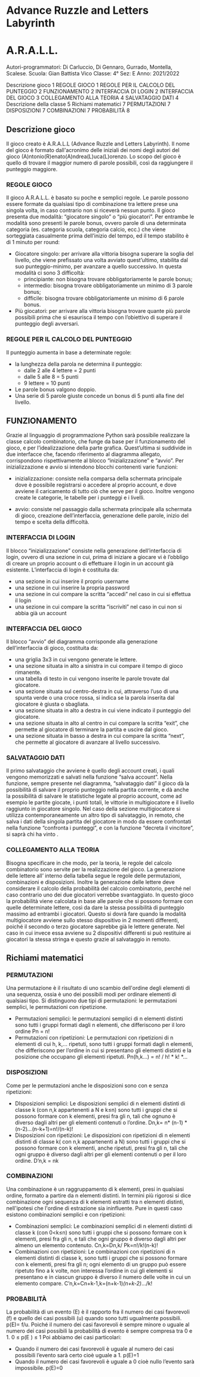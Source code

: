 # Advance Ruzzle and Letters Labyrinth
# A.R.A.L.L.


Autori-programmatori: Di Carluccio, Di Gennaro, Gurrado, Montella, Scalese.
Scuola: Gian Battista Vico 
Classe: 4°   Sez: E
Anno: 2021/2022




Descrizione gioco        1
REGOLE GIOCO        1
REGOLE PER IL CALCOLO DEL PUNTEGGIO        2
FUNZIONAMENTO        2
INTERFACCIA DI LOGIN        2
INTERFACCIA DEL GIOCO        3
COLLEGAMENTO ALLA TEORIA        4
SALVATAGGIO DATI        4
Descrizione della classe        5
Richiami matematici        7
PERMUTAZIONI        7
DISPOSIZIONI        7
COMBINAZIONI        7
PROBABILITÀ        8

## Descrizione gioco
Il gioco creato è A.R.A.L.L (Advance Ruzzle and Letters Labyrinth).
Il nome del gioco è formato dall'acronimo delle iniziali dei nomi degli autori del gioco (A)ntonio(R)enato(A)ndrea(L)uca(L)orenzo.
Lo scopo del gioco è quello di trovare il maggior numero di parole possibili, così da raggiungere il punteggio maggiore.
### REGOLE GIOCO
Il gioco A.R.A.L.L. è basato su poche e semplici regole. Le parole possono essere formate da qualsiasi tipo di combinazione tra lettere prese una singola volta, in caso contrario non si riceverà nessun punto. Il gioco presenta due modalità: “giocatore singolo” o “più giocatori”.  Per entrambe le modalità sono presenti le parole bonus, ovvero parole di una determinata categoria (es. categoria scuola, categoria calcio, ecc.) che viene sorteggiata casualmente prima dell’inizio del tempo, ed il tempo stabilito è di 1 minuto per round:
* Giocatore singolo: per arrivare alla vittoria bisogna superare la soglia del livello, che viene prefissato una volta avviato quest’ultimo, stabilita dal suo  punteggio-minimo, per avanzare a quello successivo. In questa modalità ci sono 3 difficoltà:
   * principiante: non bisogna trovare obbligatoriamente le parole bonus;
   * intermedio: bisogna trovare obbligatoriamente un minimo di 3 parole bonus;
   * difficile: bisogna trovare obbligatoriamente un minimo di 6 parole bonus.
* Più giocatori: per arrivare alla vittoria bisogna trovare quante più parole possibili prima che si esaurisca il tempo con l’obiettivo di superare il punteggio degli avversari.
### REGOLE PER IL CALCOLO DEL PUNTEGGIO
Il punteggio aumenta in base a determinate regole: 
* la lunghezza della parola ne determina il punteggio:
   * dalle 2 alle 4 lettere = 2 punti
   * dalle 5 alle 8 = 5 punti
   * 9 lettere = 10 punti
* Le parole bonus valgono doppio.
* Una serie di 5 parole giuste concede un bonus di 5 punti alla fine del livello.
## FUNZIONAMENTO
Grazie al linguaggio di programmazione Python sarà possibile realizzare la classe calcolo combinatorio, che funge da base per il funzionamento del gioco, e per l’idealizzazione della parte grafica. Quest’ultima si suddivide in due interfacce che, facendo riferimento al diagramma allegato, corrispondono rispettivamente al blocco “inizializzazione” e “avvio”.
Per inizializzazione e avvio si intendono blocchi contenenti varie funzioni:
* inizializzazione: consiste nella comparsa della schermata principale dove è possibile registrarsi o accedere al proprio account, e dove avviene il caricamento di tutto ciò che serve per il gioco. Inoltre vengono create le categorie, le tabelle per i punteggi e i livelli.
  

* avvio: consiste nel passaggio dalla schermata principale alla schermata di gioco, creazione dell’interfaccia, generazione delle parole, inizio del tempo e scelta della difficoltà.
  

### INTERFACCIA DI LOGIN
Il blocco “inizializzazione” consiste nella generazione dell’interfaccia di login, ovvero di una sezione in cui, prima di iniziare a giocare vi è l’obbligo di creare un proprio account o di effettuare il login in un account già esistente.
L’interfaccia di login è costituita da:
* una sezione in cui inserire il proprio username
* una sezione in cui inserire la propria password
* una sezione in cui compare la scritta “accedi” nel caso in cui si effettua il login
* una sezione in cui compare la scritta “iscriviti” nel caso in cui non si abbia già un account
### INTERFACCIA DEL GIOCO  
Il blocco “avvio” del diagramma corrisponde alla generazione dell’interfaccia di gioco, costituita da:
* una griglia 3x3 in cui vengono generate le lettere.
* una sezione situata in alto a sinistra in cui compare il tempo di gioco rimanente.
* una tabella di testo in cui vengono inserite le parole trovate dal giocatore.
* una sezione situata sul centro-destra in cui, attraverso l’uso di una spunta verde o una croce rossa, si indica se la parola inserita dal giocatore è giusta o sbagliata.
* una sezione situata in alto a destra in cui viene indicato il punteggio del giocatore.
* una sezione situata in alto al centro in cui compare la scritta “exit”, che permette al giocatore di terminare la partita e uscire dal gioco.
* una sezione situata in basso a destra in cui compare la scritta “next”, che permette al giocatore di avanzare al livello successivo. 
### SALVATAGGIO DATI
Il primo salvataggio che avviene è quello degli account creati, i quali vengono memorizzati e salvati nella funzione “salva account”. Nella funzione, sempre presente nel diagramma,  “salvataggio dati” il gioco dà la possibilità di salvare il proprio punteggio nella partita corrente, e dà anche la possibilità di salvare le statistiche legate al proprio account, come ad esempio le partite giocate, i punti totali, le vittorie in multigiocatore e il livello raggiunto in giocatore singolo. Nel caso della sezione multigiocatore si utilizza contemporaneamente un altro tipo di salvataggio, in remoto, che salva i dati della singola partita del giocatore in modo da essere confrontati nella funzione “confronta i punteggi”, e con la funzione “decreta il vincitore”, si saprà chi ha vinto .
### COLLEGAMENTO ALLA TEORIA
Bisogna specificare in che modo, per la teoria, le regole del calcolo combinatorio sono servite per la realizzazione del gioco. La generazione delle lettere all’ interno della tabella segue le regole delle permutazioni, combinazioni e disposizioni. Inoltre la generazione delle lettere deve considerare il calcolo della probabilità del calcolo combinatorio, perché nel caso contrario uno dei due giocatori verrebbe svantaggiato. In questo gioco la probabilità viene calcolata in base alle parole che si possono formare con quelle determinate lettere, così da dare la stessa possibilità di punteggio massimo ad entrambi i giocatori. Questo si dovrà fare quando la modalità multigiocatore avviene sullo stesso dispositivo in 2 momenti differenti, poiché il secondo o terzo giocatore saprebbe già le lettere generate. Nel caso in cui invece essa avviene su 2 dispositivi differenti si può restituire ai giocatori la stessa stringa e questo grazie al salvataggio in remoto.


## Richiami matematici
### PERMUTAZIONI
Una permutazione è il risultato di uno scambio dell'ordine degli elementi di una sequenza, ossia è uno dei possibili modi per ordinare elementi di qualsiasi tipo. Si distinguono due tipi di permutazioni: le permutazioni semplici, le permutazioni con ripetizione.
* Permutazioni semplici: le permutazioni semplici di n elementi distinti sono tutti i gruppi formati dagli n elementi, che differiscono per il loro ordine Pn = n!
* Permutazioni con ripetizioni: Le permutazioni con ripetizioni di n elementi di cui h, k,... ripetuti, sono tutti i gruppi formati  dagli n elementi, che differiscono per l’ordine in cui si presentano gli elementi distinti e la posizione che occupano gli elementi ripetuti. Pn(h,k…) = n! /  h! * k! *…

 
### DISPOSIZIONI
Come per le permutazioni anche le disposizioni sono con e senza ripetizioni:
* DIsposizioni semplici: Le disposizioni semplici di n elementi distinti di classe k (con n,k appartenenti a N e k≤n) sono tutti i gruppi che si possono formare con k elementi, presi fra gli n, tali che ognuno è diverso dagli altri per gli elementi contenuti o l’ordine. Dn,k= n* (n-1) * (n-2)*...*(n-k+1)=n!/(n-k)!
* Disposizioni con ripetizioni: Le disposizioni con ripetizioni di n elementi distinti di classe k( con n,k appartenenti a N) sono tutti i gruppi che si possono formare con k elementi, anche ripetuti, presi fra gli n, tali che ogni gruppo è diverso dagli altri per gli elementi contenuti o per il loro ordine. D’n,k = nk


### COMBINAZIONI
Una combinazione è un raggruppamento di k elementi, presi in qualsiasi ordine, formato a partire da n elementi distinti. In termini più rigorosi si dice combinazione ogni sequenza di k elementi estratti tra  n elementi distinti, nell'ipotesi che l'ordine di estrazione sia ininfluente. Pure in questi caso esistono combinazioni semplici e con ripetizioni:
* Combinazioni semplici: Le combinazioni semplici di n elementi distinti di classe k (con 0<k≤n) sono tutti i gruppi che si possono formare con k elementi, presi fra gli n, e tali che ogni gruppo è diverso dagli altri per almeno un elemento contenuto. Cn,k=Dn,k/ Pk=n!/k!(n-k)!
* Combinazioni con ripetizioni:  Le combinazioni con ripetizioni di n elementi distinti di classe k, sono tutti i gruppi che si possono formare con k elementi, presi fra gli n; ogni elemento di un gruppo può essere ripetuto fino a k volte, non interessa l’ordine in cui gli elementi si presentano e in ciascun gruppo è diverso il numero delle volte in cui un elemento compare. C’n,k=Cn+k-1,k=(n+k-1)*(n+k-2)*.../k!


### PROBABILITÀ
La probabilità di un evento (E) è il rapporto fra il numero dei casi favorevoli (f) e quello dei casi possibili (u) quando sono tutti ugualmente possibili. p(E)= f/u.
Poiché il numero dei casi favorevoli è sempre minore o uguale al numero dei casi possibili la probabilità di evento è sempre compresa tra 0 e 1.  0 ≤ p(E ) ≤ 1
Poi abbiamo dei casi particolari:
* Quando il numero dei casi favorevoli è uguale al numero dei casi possibili l’evento sarà certo cioè uguale a 1. p(E)=1
* Quando il numero dei casi favorevoli è uguale a 0 cioè nullo l’evento sarà impossibile. p(E)=0

